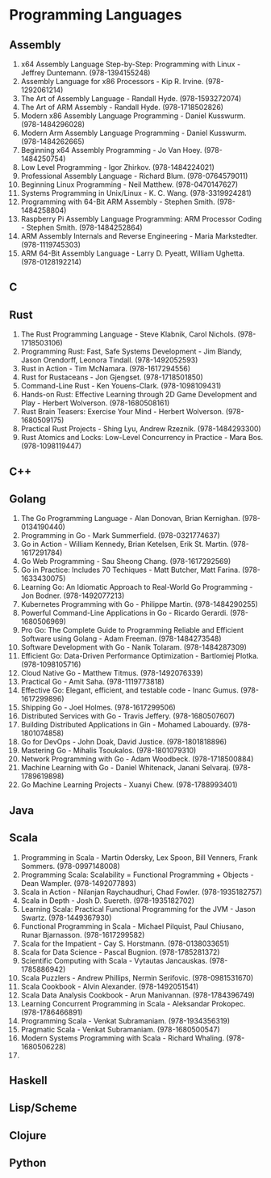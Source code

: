 # Programming Languages

## Assembly
1. x64 Assembly Language Step-by-Step: Programming with Linux - Jeffrey Duntemann. (978-1394155248)
2. Assembly Language for x86 Processors - Kip R. Irvine. (978-1292061214)
3. The Art of Assembly Language - Randall Hyde. (978-1593272074)
4. The Art of ARM Assembly - Randall Hyde. (978-1718502826)
5. Modern x86 Assembly Language Programming - Daniel Kusswurm. (978-1484296028)
6. Modern Arm Assembly Language Programming - Daniel Kusswurm. (978-1484262665)
7. Beginning x64 Assembly Programming - Jo Van Hoey. (978-1484250754)
8. Low Level Programming - Igor Zhirkov. (978-1484224021)
9. Professional Assembly Language - Richard Blum. (978-0764579011)
10. Beginning Linux Programming - Neil Matthew. (978-0470147627)
11. Systems Programming in Unix/Linux - K. C. Wang. (978-3319924281)
12. Programming with 64-Bit ARM Assembly - Stephen Smith. (978-1484258804)
13. Raspberry Pi Assembly Language Programming: ARM Processor Coding - Stephen Smith. (978-1484252864)
14. ARM Assembly Internals and Reverse Engineering - Maria Markstedter. (978-1119745303)
15. ARM 64-Bit Assembly Language - Larry D. Pyeatt, William Ughetta. (978-0128192214)
## C
## Rust
1. The Rust Programming Language - Steve Klabnik, Carol Nichols. (978-1718503106)
2. Programming Rust: Fast, Safe Systems Development - Jim Blandy, Jason Orendorff, Leonora Tindall. (978-1492052593)
3. Rust in Action - Tim McNamara. (978-1617294556)
4. Rust for Rustaceans - Jon Gjengset. (978-1718501850)
5. Command-Line Rust - Ken Youens-Clark. (978-1098109431)
6. Hands-on Rust: Effective Learning through 2D Game Development and Play - Herbert Wolverson. (978-1680508161)
7. Rust Brain Teasers: Exercise Your Mind - Herbert Wolverson. (978-1680509175)
8. Practical Rust Projects - Shing Lyu, Andrew Rzeznik. (978-1484293300)
9. Rust Atomics and Locks: Low-Level Concurrency in Practice - Mara Bos. (978-1098119447)
## C++
## Golang
1. The Go Programming Language - Alan Donovan, Brian Kernighan. (978-0134190440)
2. Programming in Go - Mark Summerfield. (978-0321774637)
3. Go in Action - William Kennedy, Brian Ketelsen, Erik St. Martin. (978-1617291784)
4. Go Web Programming - Sau Sheong Chang. (978-1617292569)
5. Go in Practice: Includes 70 Techiques - Matt Butcher, Matt Farina. (978-1633430075)
6. Learning Go: An Idiomatic Approach to Real-World Go Programming - Jon Bodner. (978-1492077213)
7. Kubernetes Programming with Go - Philippe Martin. (978-1484290255)
8. Powerful Command-Line Applications in Go - Ricardo Gerardi. (978-1680506969)
9. Pro Go: The Complete Guide to Programming Reliable and Efficient Software using Golang - Adam Freeman. (978-1484273548)
10. Software Development with Go - Nanik Tolaram. (978-1484287309)
11. Efficient Go: Data-Driven Performance Optimization - Bartlomiej Plotka. (978-1098105716)
12. Cloud Native Go - Matthew Titmus. (978-1492076339)
13. Practical Go - Amit Saha. (978-1119773818)
14. Effective Go: Elegant, efficient, and testable code - Inanc Gumus. (978-1617299896)
15. Shipping Go - Joel Holmes. (978-1617299506)
16. Distributed Services with Go - Travis Jeffery. (978-1680507607)
17. Building Distributed Applications in Gin - Mohamed Labouardy. (978-1801074858)
18. Go for DevOps - John Doak, David Justice. (978-1801818896)
19. Mastering Go - Mihalis Tsoukalos. (978-1801079310)
20. Network Programming with Go - Adam Woodbeck. (978-1718500884)
21. Machine Learning with Go - Daniel Whitenack, Janani Selvaraj. (978-1789619898)
22. Go Machine Learning Projects - Xuanyi Chew. (978-1788993401)
## Java
## Scala
1. Programming in Scala - Martin Odersky, Lex Spoon, Bill Venners, Frank Sommers. (978-0997148008)
2. Programming Scala: Scalability = Functional Programming + Objects - Dean Wampler. (978-1492077893)
3. Scala in Action - Nilanjan Raychaudhuri, Chad Fowler. (978-1935182757)
4. Scala in Depth - Josh D. Suereth. (978-1935182702)
5. Learning Scala: Practical Functional Programming for the JVM - Jason Swartz. (978-1449367930)
6. Functional Programming in Scala - Michael Pilquist, Paul Chiusano, Runar Bjarnasson. (978-1617299582)
7. Scala for the Impatient - Cay S. Horstmann. (978-0138033651)
8. Scala for Data Science - Pascal Bugnion. (978-1785281372)
9. Scientific Computing with Scala - Vytautas Jancauskas. (978-1785886942)
10. Scala Puzzlers - Andrew Phillips, Nermin Serifovic. (978-0981531670)
11. Scala Cookbook - Alvin Alexander. (978-1492051541)
12. Scala Data Analysis Cookbook - Arun Manivannan. (978-1784396749)
13. Learning Concurrent Programming in Scala - Aleksandar Prokopec. (978-1786466891)
14. Programming Scala - Venkat Subramaniam. (978-1934356319)
15. Pragmatic Scala - Venkat Subramaniam. (978-1680500547)
16. Modern Systems Programming with Scala - Richard Whaling. (978-1680506228)
17. 
## Haskell
## Lisp/Scheme
## Clojure
## Python
